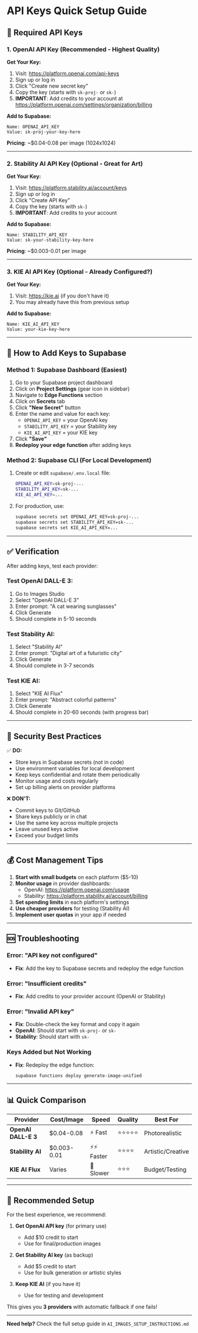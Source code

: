 # API Keys Quick Setup Guide

## 🔑 Required API Keys

### 1. OpenAI API Key (Recommended - Highest Quality)

**Get Your Key:**
1. Visit: https://platform.openai.com/api-keys
2. Sign up or log in
3. Click "Create new secret key"
4. Copy the key (starts with `sk-proj-` or `sk-`)
5. **IMPORTANT**: Add credits to your account at https://platform.openai.com/settings/organization/billing

**Add to Supabase:**
```
Name: OPENAI_API_KEY
Value: sk-proj-your-key-here
```

**Pricing**: ~$0.04-0.08 per image (1024x1024)

---

### 2. Stability AI API Key (Optional - Great for Art)

**Get Your Key:**
1. Visit: https://platform.stability.ai/account/keys
2. Sign up or log in
3. Click "Create API Key"
4. Copy the key (starts with `sk-`)
5. **IMPORTANT**: Add credits to your account

**Add to Supabase:**
```
Name: STABILITY_API_KEY
Value: sk-your-stability-key-here
```

**Pricing**: ~$0.003-0.01 per image

---

### 3. KIE AI API Key (Optional - Already Configured?)

**Get Your Key:**
1. Visit: https://kie.ai (if you don't have it)
2. You may already have this from previous setup

**Add to Supabase:**
```
Name: KIE_AI_API_KEY
Value: your-kie-key-here
```

---

## 🚀 How to Add Keys to Supabase

### Method 1: Supabase Dashboard (Easiest)

1. Go to your Supabase project dashboard
2. Click on **Project Settings** (gear icon in sidebar)
3. Navigate to **Edge Functions** section
4. Click on **Secrets** tab
5. Click **"New Secret"** button
6. Enter the name and value for each key:
   - `OPENAI_API_KEY` = your OpenAI key
   - `STABILITY_API_KEY` = your Stability key
   - `KIE_AI_API_KEY` = your KIE key
7. Click **"Save"**
8. **Redeploy your edge function** after adding keys

### Method 2: Supabase CLI (For Local Development)

1. Create or edit `supabase/.env.local` file:
   ```bash
   OPENAI_API_KEY=sk-proj-...
   STABILITY_API_KEY=sk-...
   KIE_AI_API_KEY=...
   ```

2. For production, use:
   ```bash
   supabase secrets set OPENAI_API_KEY=sk-proj-...
   supabase secrets set STABILITY_API_KEY=sk-...
   supabase secrets set KIE_AI_API_KEY=...
   ```

---

## ✅ Verification

After adding keys, test each provider:

### Test OpenAI DALL-E 3:
1. Go to Images Studio
2. Select "OpenAI DALL-E 3"
3. Enter prompt: "A cat wearing sunglasses"
4. Click Generate
5. Should complete in 5-10 seconds

### Test Stability AI:
1. Select "Stability AI"
2. Enter prompt: "Digital art of a futuristic city"
3. Click Generate
4. Should complete in 3-7 seconds

### Test KIE AI:
1. Select "KIE AI Flux"
2. Enter prompt: "Abstract colorful patterns"
3. Click Generate
4. Should complete in 20-60 seconds (with progress bar)

---

## 🔐 Security Best Practices

✅ **DO:**
- Store keys in Supabase secrets (not in code)
- Use environment variables for local development
- Keep keys confidential and rotate them periodically
- Monitor usage and costs regularly
- Set up billing alerts on provider platforms

❌ **DON'T:**
- Commit keys to Git/GitHub
- Share keys publicly or in chat
- Use the same key across multiple projects
- Leave unused keys active
- Exceed your budget limits

---

## 💰 Cost Management Tips

1. **Start with small budgets** on each platform ($5-10)
2. **Monitor usage** in provider dashboards:
   - OpenAI: https://platform.openai.com/usage
   - Stability: https://platform.stability.ai/account/billing
3. **Set spending limits** in each platform's settings
4. **Use cheaper providers** for testing (Stability AI)
5. **Implement user quotas** in your app if needed

---

## 🆘 Troubleshooting

### Error: "API key not configured"
- **Fix**: Add the key to Supabase secrets and redeploy the edge function

### Error: "Insufficient credits"
- **Fix**: Add credits to your provider account (OpenAI or Stability)

### Error: "Invalid API key"
- **Fix**: Double-check the key format and copy it again
- **OpenAI**: Should start with `sk-proj-` or `sk-`
- **Stability**: Should start with `sk-`

### Keys Added but Not Working
- **Fix**: Redeploy the edge function:
  ```bash
  supabase functions deploy generate-image-unified
  ```

---

## 📊 Quick Comparison

| Provider | Cost/Image | Speed | Quality | Best For |
|----------|-----------|-------|---------|----------|
| **OpenAI DALL-E 3** | $0.04-0.08 | ⚡ Fast | ⭐⭐⭐⭐⭐ | Photorealistic |
| **Stability AI** | $0.003-0.01 | ⚡⚡ Faster | ⭐⭐⭐⭐ | Artistic/Creative |
| **KIE AI Flux** | Varies | 🐢 Slower | ⭐⭐⭐ | Budget/Testing |

---

## 🎯 Recommended Setup

For the best experience, we recommend:

1. **Get OpenAI API key** (for primary use)
   - Add $10 credit to start
   - Use for final/production images

2. **Get Stability AI key** (as backup)
   - Add $5 credit to start
   - Use for bulk generation or artistic styles

3. **Keep KIE AI** (if you have it)
   - Use for testing and development

This gives you **3 providers** with automatic fallback if one fails!

---

**Need help?** Check the full setup guide in `AI_IMAGES_SETUP_INSTRUCTIONS.md`
